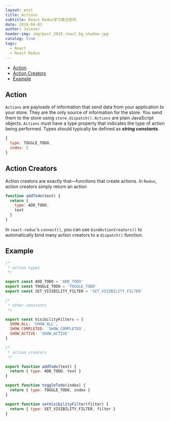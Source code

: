 ```yaml
---
layout: post
title: Actions
subtitle: React Redux学习笔记系列
date: 2019-04-03
author: Jalever
header-img: img/post_2019_react_bg_shadow.jpg
catalog: true
tags:
  - React
  - React Redux
---
```


- [Action](#action)
- [Action Creators](#action-creators)
- [Example](#example)

## Action
`Actions` are payloads of information that send data from your application to your store.
They are the only source of information for the store.
You send them to the store using `store.dispatch()`.
`Actions` are plain JavaScript objects.
`Actions` must have a type property that indicates the type of action being performed. Types should typically be defined as ***string constants***.
```javascript
{
  type: TOGGLE_TODO,
  index: 5
}
```

## Action Creators
Action creators are exactly that—functions that create actions. 
In `Redux`, action creators simply return an action
```javascript
function addTodo(text) {
  return {
    type: ADD_TODO,
    text
  }
}
```

In `react-redux`'s `connect()`, you can use `bindActionCreators()` to automatically bind many action creators to a `dispatch()` function.


## Example
```javascript
/*
 * action types
 */

export const ADD_TODO = 'ADD_TODO'
export const TOGGLE_TODO = 'TOGGLE_TODO'
export const SET_VISIBILITY_FILTER = 'SET_VISIBILITY_FILTER'

/*
 * other constants
 */

export const VisibilityFilters = {
  SHOW_ALL: 'SHOW_ALL',
  SHOW_COMPLETED: 'SHOW_COMPLETED',
  SHOW_ACTIVE: 'SHOW_ACTIVE'
}

/*
 * action creators
 */

export function addTodo(text) {
  return { type: ADD_TODO, text }
}

export function toggleTodo(index) {
  return { type: TOGGLE_TODO, index }
}

export function setVisibilityFilter(filter) {
  return { type: SET_VISIBILITY_FILTER, filter }
}
```